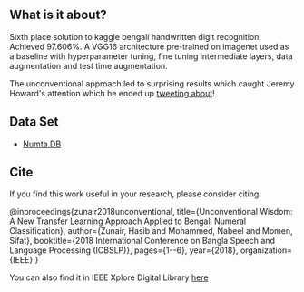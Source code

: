 ## What is it about?

Sixth place solution to kaggle bengali handwritten digit recognition. Achieved 97.606%. A VGG16 architecture pre-trained on imagenet used as a baseline with hyperparameter tuning, fine tuning intermediate layers, data augmentation and test time augmentation.

The unconventional approach led to surprising results which caught Jeremy Howard's attention which he ended up [tweeting about](https://twitter.com/jeremyphoward/status/1050427625011703808)! 

## Data Set  
* [Numta DB](https://www.kaggle.com/c/numta/data)

## Cite

If you find this work useful in your research, please consider citing:

@inproceedings{zunair2018unconventional,
  title={Unconventional Wisdom: A New Transfer Learning Approach Applied to Bengali Numeral Classification},
  author={Zunair, Hasib and Mohammed, Nabeel and Momen, Sifat},
  booktitle={2018 International Conference on Bangla Speech and Language Processing (ICBSLP)},
  pages={1--6},
  year={2018},
  organization={IEEE}
}

You can also find it in IEEE Xplore Digital Library [here](https://ieeexplore.ieee.org/document/8554435)
